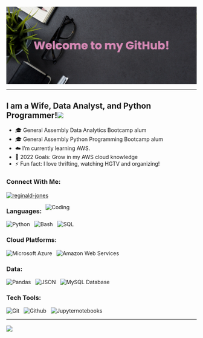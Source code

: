 <a href="https://www.linkedin.com/in/jazmin-channel-449a4683/"><img align="center"  src="https://raw.githubusercontent.com/jazminchannel/jazminchannel/main/banner1.png"/></a>

---

## I am a Wife, Data Analyst, and Python Programmer!</a><img src="https://media.giphy.com/media/WUlplcMpOCEmTGBtBW/giphy.gif" width="30"> 
</em></p>

- 🎓 General Assembly Data Analytics Bootcamp alum
- 🎓 General Assembly Python Programming Bootcamp alum
- ☁️ I’m currently learning AWS.
- 🥅 2022 Goals: Grow in my AWS cloud knowledge
- ⚡ Fun fact: I love thrifting, watching HGTV and organizing!


### Connect With Me:


<p align="left">
<a href="https://www.linkedin.com/in/jazmin-channel-449a4683/" target="blank"><img align="center" src="https://cdn.jsdelivr.net/npm/simple-icons@3.0.1/icons/linkedin.svg" alt="reginald-jones" height="30" width="40" /></a>
</p>

<img align="right" alt="Coding" width="400" src="https://cdn.dribbble.com/users/2646423/screenshots/5507196/computer.gif">


### Languages:

![Python](https://img.shields.io/badge/Code-Python-informational?style=for-the-badge&logo=python&logoColor=white&color=1ABC9B&labelColor=001837) &nbsp;
![Bash](https://img.shields.io/badge/Code-Bash-informational?style=for-the-badge&logo=bash&logoColor=white&color=1ABC9B&labelColor=001837) &nbsp;
![SQL](https://img.shields.io/badge/Code-SQL-informational?style=for-the-badge&logo=sql&logoColor=white&color=1ABC9B&labelColor=001837) &nbsp;

### Cloud Platforms:

![Microsoft Azure](https://img.shields.io/badge/Tech-Microsoft_Azure-informational?style=for-the-badge&logo=microsoft-azure&logoColor=white&color=1ABC9B&labelColor=001837) &nbsp;
![Amazon Web Services](https://img.shields.io/badge/Tech-Amazon_Web_Services-informational?style=for-the-badge&logo=amazon-web-services&logoColor=white&color=1ABC9B&labelColor=001837) &nbsp;

### Data:
![Pandas](https://img.shields.io/badge/Data-Pandas-informational?style=for-the-badge&logo=pandas&logoColor=white&color=1ABC9B&labelColor=001837) &nbsp;
![JSON](https://img.shields.io/badge/Data-JSON-informational?style=for-the-badge&logo=json&logoColor=white&color=1ABC9B&labelColor=001837) &nbsp;
![MySQL Database](https://img.shields.io/badge/Data-MySQL-informational?style=for-the-badge&logo=MySQl&logoColor=white&color=1ABC9B&labelColor=001837) &nbsp;

### Tech Tools:

![Git](https://img.shields.io/badge/Tech-Git-informational?style=for-the-badge&logo=Git&logoColor=white&color=1ABC9B&labelColor=001837) &nbsp;
![Github](https://img.shields.io/badge/Tech-GitHub-informational?style=for-the-badge&logo=GitHub&logoColor=white&color=1ABC9B&labelColor=001837) &nbsp;
![Jupyternotebooks](https://img.shields.io/badge/Tech-Jupyter_Notebooks-informational?style=for-the-badge&logo=jupyternotebooks&logoColor=white&color=1ABC9B&labelColor=001837) &nbsp;

---

<a href="https://github.com/jazminchannel">
  <img align="center" src="https://github-readme-stats.vercel.app/api/top-langs/?username=jazminchannel&title_color=ffffff&icon_color=00ba9d&text_color=ffffff&bg_color=001837&hide_border=true&hide_langs_below=1&hide=jupyter%20notebook, html, css" />
</a>
